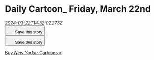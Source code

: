 # Daily Cartoon_ Friday, March 22nd

<div><i>2024-03-22T14:52:02.273Z</i></div><div><img alt="" src="https://media.newyorker.com/photos/65fd965035404769904e8c18/16:9/w_1280,c_limit/A28838.jpg" /></div><article><div></div><div><div><div><div><button id="bookmark"><span><svg fill="none" height="24" viewBox="0 0 24 24" width="24" xmlns="http://www.w3.org/2000/svg"><title>Save this story</title><path d="M20 23.9508L12.5 19.7312L5 23.9508V2.95081H14V3.93211H6V22.1845L12.5 18.5536L19 22.1845V8.83866H20V23.9508Z"></path><path d="M23 3H20V0H19V3H16V4H19V7H20V4H23V3Z"></path></svg></span><span>Save this story</span></button></div><div><button id="bookmark"><span><svg fill="none" height="24" viewBox="0 0 24 24" width="24" xmlns="http://www.w3.org/2000/svg"><title>Save this story</title><path d="M20 23.9508L12.5 19.7312L5 23.9508V2.95081H14V3.93211H6V22.1845L12.5 18.5536L19 22.1845V8.83866H20V23.9508Z"></path><path d="M23 3H20V0H19V3H16V4H19V7H20V4H23V3Z"></path></svg></span><span>Save this story</span></button></div></div></div><div><div><div><div><div><div><div><p><a href="http://www.condenaststore.com/~/cartoon-bank?utm_medium=referral&amp;utm_source=NewYorker&amp;utm_content=daily-cartoon-mod&amp;AID=1247905545" rel="noopener" target="_blank">Buy <em>New Yorker</em> Cartoons »</a></p></div></div></div><div><aside style="height: auto;"><div><div><div><div><div><div><div><div></div></div><div><div></div><div></div></div></div><div></div></div></div><div></div><div><div><div><div><div></div></div><div><div></div><div></div></div></div><div></div></div></div></div></div><div></div></div></aside></div></div></div><div><div><div><div><div><aside><div><div></div><div></div></div></aside></div></div></div></div></div></div></div><div><div><div><div><div></div></div></div></div></div></div></article>